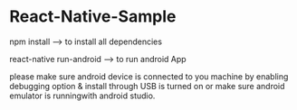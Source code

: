﻿# React-Native-Sample

npm install                                       --> to install all dependencies 

react-native run-android                          --> to run android App          

please make sure android device is connected to you machine by enabling debugging option & install through USB is turned on
or
make sure android emulator is runningwith android studio.
